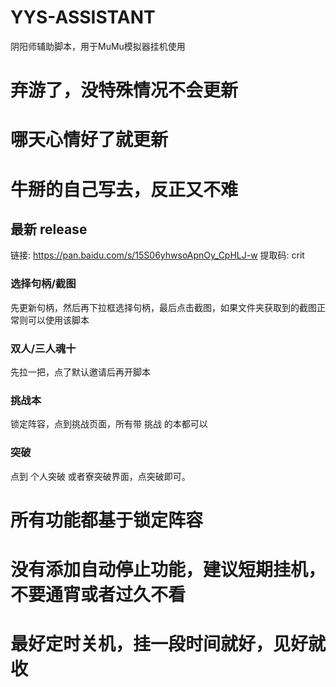 # YYS-ASSISTANT
阴阳师辅助脚本，用于MuMu模拟器挂机使用

# 弃游了，没特殊情况不会更新
# 哪天心情好了就更新
# 牛掰的自己写去，反正又不难

## 最新 release
链接: https://pan.baidu.com/s/15S06yhwsoApnOy_CpHLJ-w 提取码: crit    

### 选择句柄/截图
先更新句柄，然后再下拉框选择句柄，最后点击截图，如果文件夹获取到的截图正常则可以使用该脚本

### 双人/三人魂十
先拉一把，点了默认邀请后再开脚本

### 挑战本
锁定阵容，点到挑战页面，所有带  挑战  的本都可以

### 突破
点到 个人突破  或者寮突破界面，点突破即可。

# 所有功能都基于锁定阵容
# 没有添加自动停止功能，建议短期挂机，不要通宵或者过久不看
# 最好定时关机，挂一段时间就好，见好就收
